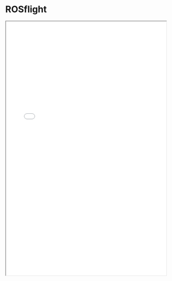 # ROSflight

<iframe src="pdfs/ROSflight_Paper_Outline.pdf" width="100%" height="800px">
    This browser does not support PDFs. Please download the PDF to view it: 
    <a href="pdfs/ROSflight_Paper_Outline.pdf">Download PDF</a>.
</iframe>
